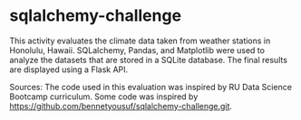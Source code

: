 # sqlalchemy-challenge

This activity evaluates the climate data taken from weather stations in Honolulu, Hawaii. SQLalchemy, Pandas, and Matplotlib were used to analyze the datasets that are stored in a SQLite database.  The final results are displayed using a Flask API.



Sources: The code used in this evaluation was inspired by RU Data Science Bootcamp curriculum. Some code was inspired by https://github.com/bennetyousuf/sqlalchemy-challenge.git.
